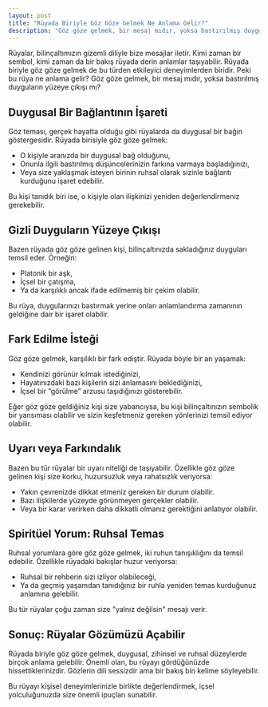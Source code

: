 ```yaml
---
layout: post
title: "Rüyada Biriyle Göz Göze Gelmek Ne Anlama Gelir?"
description: "Göz göze gelmek, bir mesaj mıdır, yoksa bastırılmış duyguların yüzeye çıkışı mı?"
---
```


Rüyalar, bilinçaltımızın gizemli diliyle bize mesajlar iletir. Kimi zaman bir sembol, kimi zaman da bir bakış rüyada derin anlamlar taşıyabilir. Rüyada biriyle göz göze gelmek de bu türden etkileyici deneyimlerden biridir. Peki bu rüya ne anlama gelir? Göz göze gelmek, bir mesaj mıdır, yoksa bastırılmış duyguların yüzeye çıkışı mı?

## Duygusal Bir Bağlantının İşareti

Göz teması, gerçek hayatta olduğu gibi rüyalarda da duygusal bir bağın göstergesidir. Rüyada birisiyle göz göze gelmek:

- O kişiyle aranızda bir duygusal bağ olduğunu,
- Onunla ilgili bastırılmış düşüncelerinizin farkına varmaya başladığınızı,
- Veya size yaklaşmak isteyen birinin ruhsal olarak sizinle bağlantı kurduğunu işaret edebilir.

Bu kişi tanıdık biri ise, o kişiyle olan ilişkinizi yeniden değerlendirmeniz gerekebilir.

## Gizli Duyguların Yüzeye Çıkışı

Bazen rüyada göz göze gelinen kişi, bilinçaltınızda sakladığınız duyguları temsil eder. Örneğin:

- Platonik bir aşk,
- İçsel bir çatışma,
- Ya da karşılıklı ancak ifade edilmemiş bir çekim olabilir.

Bu rüya, duygularınızı bastırmak yerine onları anlamlandırma zamanının geldiğine dair bir işaret olabilir.

## Fark Edilme İsteği

Göz göze gelmek, karşılıklı bir fark ediştir. Rüyada böyle bir an yaşamak:

- Kendinizi görünür kılmak istediğinizi,
- Hayatınızdaki bazı kişilerin sizi anlamasını beklediğinizi,
- İçsel bir “görülme” arzusu taşıdığınızı gösterebilir.

Eğer göz göze geldiğiniz kişi size yabancıysa, bu kişi bilinçaltınızın sembolik bir yansıması olabilir ve sizin keşfetmeniz gereken yönlerinizi temsil ediyor olabilir.

## Uyarı veya Farkındalık

Bazen bu tür rüyalar bir uyarı niteliği de taşıyabilir. Özellikle göz göze gelinen kişi size korku, huzursuzluk veya rahatsızlık veriyorsa:

- Yakın çevrenizde dikkat etmeniz gereken bir durum olabilir.
- Bazı ilişkilerde yüzeyde görünmeyen gerçekler olabilir.
- Veya bir karar verirken daha dikkatli olmanız gerektiğini anlatıyor olabilir.

## Spiritüel Yorum: Ruhsal Temas

Ruhsal yorumlara göre göz göze gelmek, iki ruhun tanışıklığını da temsil edebilir. Özellikle rüyadaki bakışlar huzur veriyorsa:

- Ruhsal bir rehberin sizi izliyor olabileceği,
- Ya da geçmiş yaşamdan tanıdığınız bir ruhla yeniden temas kurduğunuz anlamına gelebilir.

Bu tür rüyalar çoğu zaman size "yalnız değilsin" mesajı verir.

## Sonuç: Rüyalar Gözümüzü Açabilir

Rüyada biriyle göz göze gelmek, duygusal, zihinsel ve ruhsal düzeylerde birçok anlama gelebilir. Önemli olan, bu rüyayı gördüğünüzde hissettiklerinizdir. Gözlerin dili sessizdir ama bir bakış bin kelime söyleyebilir.

Bu rüyayı kişisel deneyimlerinizle birlikte değerlendirmek, içsel yolculuğunuzda size önemli ipuçları sunabilir.
